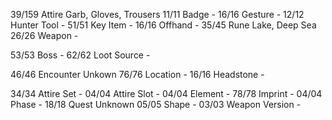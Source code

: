<!-- ITEM -->
39/159  Attire              Garb, Gloves, Trousers
11/11   Badge               -
16/16   Gesture             -
12/12   Hunter Tool         -
51/51   Key Item            -
16/16   Offhand             -
35/45   Rune                Lake, Deep Sea
26/26   Weapon              -
<!-- NPC -->
53/53   Boss                -
62/62   Loot Source         -
<!-- WORLD -->
46/46   Encounter           Unkown
76/76   Location            -
16/16   Headstone           -
<!-- MECHANIC -->
34/34   Attire Set          -
04/04   Attire Slot         -
04/04   Element             -
78/78   Imprint             -
04/04   Phase               -
18/18   Quest               Unknown
05/05   Shape               -
03/03   Weapon Version      -
